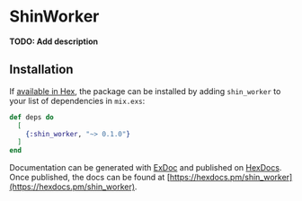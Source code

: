 # ShinWorker

**TODO: Add description**

## Installation

If [available in Hex](https://hex.pm/docs/publish), the package can be installed
by adding `shin_worker` to your list of dependencies in `mix.exs`:

```elixir
def deps do
  [
    {:shin_worker, "~> 0.1.0"}
  ]
end
```

Documentation can be generated with [ExDoc](https://github.com/elixir-lang/ex_doc)
and published on [HexDocs](https://hexdocs.pm). Once published, the docs can
be found at [https://hexdocs.pm/shin_worker](https://hexdocs.pm/shin_worker).


